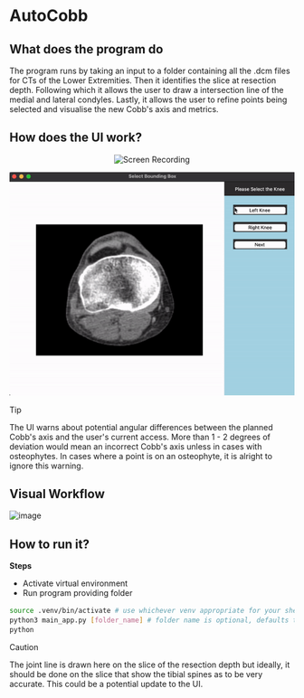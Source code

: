 # AutoCobb

## What does the program do
The program runs by taking an input to a folder containing all the .dcm files for CTs of the Lower Extremities. Then it identifies the slice at resection depth. Following which it allows the user to draw a intersection line of the medial and lateral condyles. Lastly, it allows the user to refine points being selected and visualise the new Cobb's axis and metrics.

## How does the UI work?

<p align="center">
  <img src="https://github.com/kalamity0513/A-Study-of-the-Cobb-s-Axis/assets/115133535/b8133f47-fea4-4a77-ac7b-2326ecc623b9" alt="Screen Recording">
</p>


<p align="center">
  <img src= "https://github.com/kalamity0513/A-Study-of-the-Cobb-s-Axis/blob/main/ScreenRecording2024-07-05at5.06.17PM-ezgif.com-video-to-gif-converter.gif", alt= "Screen Recording">
</p>

> [!TIP]
> The UI warns about potential angular differences between the planned Cobb's axis and the user's current access. More than 1 - 2 degrees of deviation would mean an incorrect Cobb's axis unless in cases with osteophytes. In cases where a point is on an osteophyte, it is alright to ignore this warning.

## Visual Workflow
![image](https://github.com/kalamity0513/A-Study-of-the-Cobb-s-Axis/assets/115133535/dc94fa76-51d9-4201-8468-d3871a0bbccf)

## How to run it?
**Steps**
- Activate virtual environment
- Run program providing folder

```bash
source .venv/bin/activate # use whichever venv appropriate for your shell
python3 main_app.py [folder_name] # folder name is optional, defaults to Falcon
python
```

> [!CAUTION]
> The joint line is drawn here on the slice of the resection depth but ideally, it should be done on the slice that show the tibial spines as to be very accurate. This could be a potential update to the UI.
